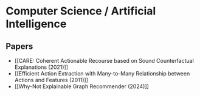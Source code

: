 # Computer Science / Artificial Intelligence

## Papers

- [[CARE: Coherent Actionable Recourse based on Sound Counterfactual Explanations (2021)]]
- [[Efficient Action Extraction with Many-to-Many Relationship between Actions and Features (2011)]]
- [[Why-Not Explainable Graph Recommender (2024)]]
